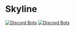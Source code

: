 # Skyline

[![Discord Bots](https://top.gg/api/widget/upvotes/800344695069999144.svg)](https://top.gg/bot/800344695069999144) [![Discord Bots](https://top.gg/api/widget/servers/800344695069999144.svg)](https://top.gg/bot/800344695069999144)
